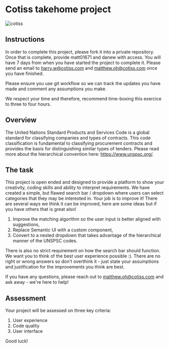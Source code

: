 # Cotiss takehome project
![cotiss](https://img.shields.io/badge/cotiss-restoring%20the%20balance%20of%20powers-blue.svg)

## Instructions

In order to complete this project, please fork it into a private repository.
Once that is complete, provide matt01671 and danew with access. You will have
7 days from when you have started the project to complete it. Please send an 
email to harry.w@cotiss.com and matthew.oh@cotiss.com once you have finished.

Please ensure you use git workflow so we can track the updates you have made and
comment any assumptions you make.

We respect your time and therefore, recommend time-boxing this exercice to three to four hours.

## Overview

The United Nations Standard Products and Services Code is a global standard
for classifying companies and types of contracts. This code classification is fundamental to 
classifying procurement contracts and provides the basis for distinguishing similar types of tenders.
Please read more about the hierarchical convention here: https://www.unspsc.org/.

## The task

This project is open ended and designed to provide a platform to show your creativity,
coding skills and ability to interpret requirements. We have created a simple, but
flawed search bar / dropdown where users can select categories that they may be interested in.
Your job is to improve it! There are several ways we think it can be improved, here are some
ideas but if you have others that is great also!
1. Improve the matching algorithm so the user input is better aligned with suggestions,
2. Replace Semantic UI with a custom component,
3. Convert to a nested dropdown that takes advantage of the hierarchical manner of the UNSPSC codes.

There is also no strict requirement on how the search bar should
function. We want you to think of the best user experience possible :). There are no right
or wrong answers so don't overthink it - just state your assumptions and justification for the 
improvements you think are best.

If you have any questions, please reach out to matthew.oh@cotiss.com and ask away - 
we're here to help!

## Assessment

Your project will be assessed on three key criteria:
1. User experience
2. Code quality
3. User interface

Good luck!
